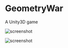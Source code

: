 # GeometryWar
A Unity3D game


![screenshot](https://raw.githubusercontent.com/yichen0831/GeometryWar/master/screenshot.png)

![screenshot](https://github.com/yichen0831/GeometryWar/raw/master/screenshot1.png)
